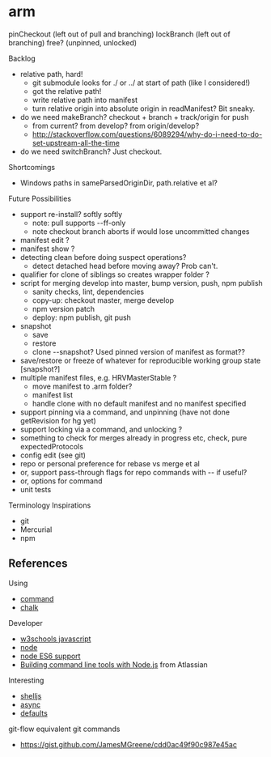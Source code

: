 # arm

pinCheckout (left out of pull and branching)
lockBranch (left out of branching)
free? (unpinned, unlocked)

Backlog
* relative path, hard!
  * git submodule looks for ./ or ../ at start of path (like I considered!)
  * got the relative path!
  * write relative path into manifest
  * turn relative origin into absolute origin in readManifest? Bit sneaky.
* do we need makeBranch? checkout + branch + track/origin for push
  * from current? from develop? from origin/develop?
  * http://stackoverflow.com/questions/6089294/why-do-i-need-to-do-set-upstream-all-the-time
* do we need switchBranch? Just checkout.

Shortcomings
* Windows paths in sameParsedOriginDir, path.relative et al?

Future Possibilities
* support re-install? softly softly
  * note: pull supports --ff-only
  * note checkout branch aborts if would lose uncommitted changes
* manifest edit ?
* manifest show ?
* detecting clean before doing suspect operations?
  * detect detached head before moving away? Prob can't.
* qualifier for clone of siblings so creates wrapper folder ?
* script for merging develop into master, bump version, push, npm publish
  * sanity checks, lint, dependencies
  * copy-up: checkout master, merge develop
  * npm version patch
  * deploy: npm publish, git push
* snapshot
  * save
  * restore
  * clone --snapshot? Used pinned version of manifest as format??
* save/restore or freeze of whatever for reproducible working group state [snapshot?]
* multiple manifest files, e.g. HRVMasterStable ?
  * move manifest to .arm folder?
  * manifest list
  * handle clone with no default manifest and no manifest specified
* support pinning via a command, and unpinning (have not done getRevision for hg yet)
* support locking via a command, and unlocking ?
* something to check for merges already in progress etc, check, pure expectedProtocols
* config edit (see git)
* repo or personal preference for rebase vs merge et al
*   or, support pass-through flags for repo commands with -- if useful?
*   or, options for command
* unit tests

Terminology Inspirations
* git
* Mercurial
* npm

## References

Using
* [command](https://www.npmjs.com/package/commander)
* [chalk](https://github.com/sindresorhus/chalk)

Developer
* [w3schools javascript](http://www.w3schools.com/js/default.asp)
* [node](https://nodejs.org/docs/latest/api/index.html)
* [node ES6 support](http://node.green)
* [Building command line tools with Node.js](https://developer.atlassian.com/blog/2015/11/scripting-with-node/) from Atlassian

Interesting
* [shelljs](http://documentup.com/arturadib/shelljs#command-reference)
* [async](http://caolan.github.io/async/)
* [defaults](https://www.npmjs.com/package/defaults)

git-flow equivalent git commands
* https://gist.github.com/JamesMGreene/cdd0ac49f90c987e45ac
